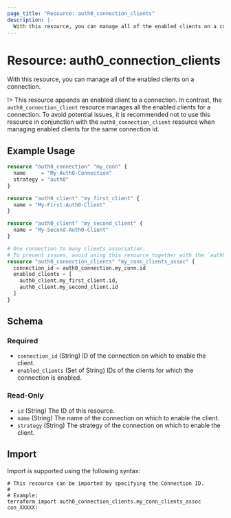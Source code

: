 ```yaml
---
page_title: "Resource: auth0_connection_clients"
description: |-
  With this resource, you can manage all of the enabled clients on a connection.
---
```


# Resource: auth0_connection_clients

With this resource, you can manage all of the enabled clients on a connection.

!> This resource appends an enabled client to a connection. In contrast, the `auth0_connection_client` resource
manages all the enabled clients for a connection. To avoid potential issues, it is recommended not to use this
resource in conjunction with the `auth0_connection_client` resource when managing enabled clients for the same
connection id.

## Example Usage

```terraform
resource "auth0_connection" "my_conn" {
  name     = "My-Auth0-Connection"
  strategy = "auth0"
}

resource "auth0_client" "my_first_client" {
  name = "My-First-Auth0-Client"
}

resource "auth0_client" "my_second_client" {
  name = "My-Second-Auth0-Client"
}

# One connection to many clients association.
# To prevent issues, avoid using this resource together with the `auth0_connection_client` resource.
resource "auth0_connection_clients" "my_conn_clients_assoc" {
  connection_id = auth0_connection.my_conn.id
  enabled_clients = [
    auth0_client.my_first_client.id,
    auth0_client.my_second_client.id
  ]
}
```

<!-- schema generated by tfplugindocs -->
## Schema

### Required

- `connection_id` (String) ID of the connection on which to enable the client.
- `enabled_clients` (Set of String) IDs of the clients for which the connection is enabled.

### Read-Only

- `id` (String) The ID of this resource.
- `name` (String) The name of the connection on which to enable the client.
- `strategy` (String) The strategy of the connection on which to enable the client.

## Import

Import is supported using the following syntax:

```shell
# This resource can be imported by specifying the Connection ID.
#
# Example:
terraform import auth0_connection_clients.my_conn_clients_assoc con_XXXXX:
```
